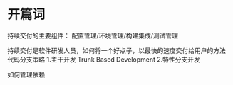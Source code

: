 # 开篇词

持续交付的主要组件： 配置管理/环境管理/构建集成/测试管理

持续交付是软件研发人员，如何将一个好点子，以最快的速度交付给用户的方法
代码分支策略
1.主干开发 Trunk Based Development
2.特性分支开发

如何管理依赖

